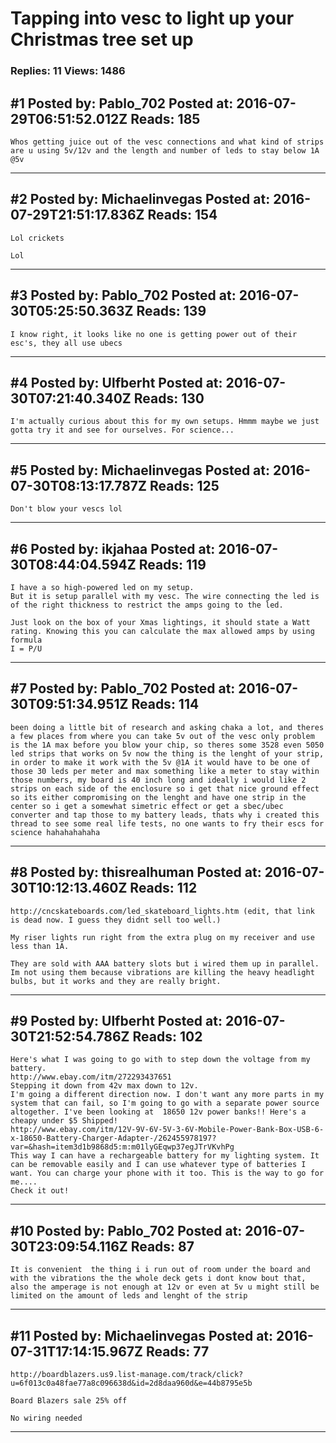 # Tapping into vesc to light up your Christmas tree set up

### Replies: 11 Views: 1486

## \#1 Posted by: Pablo_702 Posted at: 2016-07-29T06:51:52.012Z Reads: 185

```
Whos getting juice out of the vesc connections and what kind of strips are u using 5v/12v and the length and number of leds to stay below 1A @5v
```

---
## \#2 Posted by: Michaelinvegas Posted at: 2016-07-29T21:51:17.836Z Reads: 154

```
Lol crickets 

Lol
```

---
## \#3 Posted by: Pablo_702 Posted at: 2016-07-30T05:25:50.363Z Reads: 139

```
I know right, it looks like no one is getting power out of their esc's, they all use ubecs
```

---
## \#4 Posted by: Ulfberht Posted at: 2016-07-30T07:21:40.340Z Reads: 130

```
I'm actually curious about this for my own setups. Hmmm maybe we just gotta try it and see for ourselves. For science...
```

---
## \#5 Posted by: Michaelinvegas Posted at: 2016-07-30T08:13:17.787Z Reads: 125

```
Don't blow your vescs lol
```

---
## \#6 Posted by: ikjahaa Posted at: 2016-07-30T08:44:04.594Z Reads: 119

```
I have a so high-powered led on my setup.
But it is setup parallel with my vesc. The wire connecting the led is of the right thickness to restrict the amps going to the led. 

Just look on the box of your Xmas lightings, it should state a Watt rating. Knowing this you can calculate the max allowed amps by using formula 
I = P/U
```

---
## \#7 Posted by: Pablo_702 Posted at: 2016-07-30T09:51:34.951Z Reads: 114

```
been doing a little bit of research and asking chaka a lot, and theres a few places from where you can take 5v out of the vesc only problem is the 1A max before you blow your chip, so theres some 3528 even 5050 led strips that works on 5v now the thing is the lenght of your strip, in order to make it work with the 5v @1A it would have to be one of those 30 leds per meter and max something like a meter to stay within those numbers, my board is 40 inch long and ideally i would like 2 strips on each side of the enclosure so i get that nice ground effect so its either compromising on the lenght and have one strip in the center so i get a somewhat simetric effect or get a sbec/ubec converter and tap those to my battery leads, thats why i created this thread to see some real life tests, no one wants to fry their escs for science hahahahahaha
```

---
## \#8 Posted by: thisrealhuman Posted at: 2016-07-30T10:12:13.460Z Reads: 112

```
http://cncskateboards.com/led_skateboard_lights.htm (edit, that link is dead now. I guess they didnt sell too well.) 

My riser lights run right from the extra plug on my receiver and use less than 1A.

They are sold with AAA battery slots but i wired them up in parallel. Im not using them because vibrations are killing the heavy headlight bulbs, but it works and they are really bright.
```

---
## \#9 Posted by: Ulfberht Posted at: 2016-07-30T21:52:54.786Z Reads: 102

```
Here's what I was going to go with to step down the voltage from my battery. 
http://www.ebay.com/itm/272293437651
Stepping it down from 42v max down to 12v.
I'm going a different direction now. I don't want any more parts in my system that can fail, so I'm going to go with a separate power source altogether. I've been looking at  18650 12v power banks!! Here's a cheapy under $5 Shipped!
http://www.ebay.com/itm/12V-9V-6V-5V-3-6V-Mobile-Power-Bank-Box-USB-6-x-18650-Battery-Charger-Adapter-/262455978197?var=&hash=item3d1b9868d5:m:m01lyGEqwp37egJTrVKvhPg
This way I can have a rechargeable battery for my lighting system. It can be removable easily and I can use whatever type of batteries I want. You can charge your phone with it too. This is the way to go for me....
Check it out!
```

---
## \#10 Posted by: Pablo_702 Posted at: 2016-07-30T23:09:54.116Z Reads: 87

```
It is convenient  the thing i i run out of room under the board and with the vibrations the the whole deck gets i dont know bout that, also the amperage is not enough at 12v or even at 5v u might still be limited on the amount of leds and lenght of the strip
```

---
## \#11 Posted by: Michaelinvegas Posted at: 2016-07-31T17:14:15.967Z Reads: 77

```
http://boardblazers.us9.list-manage.com/track/click?u=6f013c0a48fae77a8c096638d&id=2d8daa960d&e=44b8795e5b

Board Blazers sale 25% off

No wiring needed
```

---
